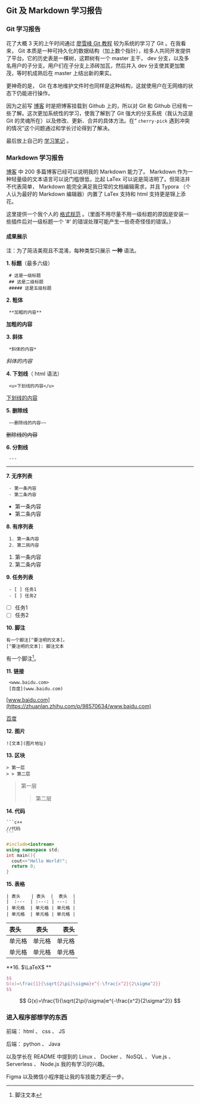 ## Git 及 Markdown 学习报告

### Git 学习报告

花了大概 3 天的上午时间通过 [廖雪峰 Git 教程](https://www.liaoxuefeng.com/wiki/896043488029600) 较为系统的学习了 Git 。在我看来， Git 本质是一种可持久化的数据结构（加上数个指针），给多人共同开发提供了平台。它的历史表是一棵树，这颗树有一个 master 主干， dev 分支，以及多名用户的子分支。用户们在子分支上添砖加瓦，然后并入 dev 分支使其更加繁茂，等时机成熟后在 master 上结出新的果实。

更神奇的是， Git 在本地维护文件时也同样是这种结构，这就使用户在无网络的状态下仍能进行操作。

因为之前写 [博客](https://changxvv.github.io/) 时是把博客挂载到 Github 上的，所以对 Git 和 Github 已经有一些了解。这次更加系统性的学习，使我了解到了 Git 强大的分支系统（我认为这是 Git 的灵魂所在）以及修改、更新、合并的具体方法。在“ `cherry-pick` 遇到冲突的情况”这个问题通过和学长讨论得到了解决。

最后放上自己的 [学习笔记](https://changxvv.github.io/2020/10/04/Git%E5%AD%A6%E4%B9%A0%E7%AC%94%E8%AE%B0/) 。

### Markdown 学习报告

 [博客](https://changxvv.github.io/) 中 200 多篇博客已经可以说明我的 Markdown 能力了。 Markdown 作为一种轻量级的文本语言可以说门槛很低，比起 LaTex 可以说是简洁明了。但简洁并不代表简单， Markdown 能完全满足我日常的文档编辑需求，并且 Typora （个人认为最好的 Markdown 编辑器）内置了 LaTex 支持和 html 支持更是锦上添花。

这里提供一个我个人的 [格式规范](https://changxvv.github.io/2020/08/27/%E6%A0%BC%E5%BC%8F%E8%A7%84%E8%8C%83/#more) 。（里面不用尽量不用一级标题的原因是安装一些插件后对一级标题一个 ‘#’ 的错误处理可能产生一些奇奇怪怪的错误。）

#### 成果展示

注：为了简洁美观且不混淆，每种类型只展示 **一种** 语法。

**1. 标题**（最多六级）

```text
 # 这是一级标题
 ## 这是二级标题
 ##### 这是五级标题
```

**2. 粗体**

```text
 **加粗的内容**
```

**加粗的内容**

**3. 斜体**

```text
 *斜体的内容*
```

*斜体的内容*

**4. 下划线**（ html 语法）

```text
 <u>下划线的内容</u>
```

<u>下划线的内容</u>

**5. 删除线**

```text
 ~~删除线的内容~~
```

~~删除线的内容~~

**6. 分割线**

```text
 ---
```

---

**7. 无序列表**

```text
 - 第一条内容
 - 第二条内容
```

- 第一条内容
- 第二条内容

**8. 有序列表**

```text
 1. 第一条内容
 2. 第二挑内容
```

1. 第一条内容
2. 第二条内容

**9. 任务列表**

```text
 - [ ] 任务1
 - [ ] 任务2
```

 - [ ] 任务1
 - [ ] 任务2

**10. 脚注**

```text
有一个脚注[^要注明的文本]。
[^要注明的文本]: 脚注文本
```

有一个脚注[^要注明的文本]。

[^要注明的文本]: 脚注文本

**11. 链接**

```text
 <www.baidu.com>
 [百度](www.baidu.com)
```

[www.baidu.com](https://zhuanlan.zhihu.com/p/98570634/www.baidu.com)

[百度](www.baidu.com)

**12. 图片**

```
![文本](图片地址)
```

**13. 区块**

```text
> 第一层
> > 第二层
```

> 第一层
>
> > 第二层

**14. 代码**

```text
​```c++
//代码
​```
```

```c++
#include<iostream>
using namespace std;
int main(){
  cout<<"Hello World!";
  return 0;
}
```

**15. 表格**

```text
| 表头    | 表头  |  表头  |
|  :---  | :---: | ---:  |
| 单元格  | 单元格 | 单元格 |
| 单元格  | 单元格 | 单元格 |
```

| 表头   |  表头  |   表头 |
| :----- | :----: | -----: |
| 单元格 | 单元格 | 单元格 |
| 单元格 | 单元格 | 单元格 |

**16. $\LaTeX$ **

```latex
$$
G(x)=\frac{1}{\sqrt{2\pi}\sigma}e^{-\frac{x^2}{2\sigma^2}}
$$
```

$$
G(x)=\frac{1}{\sqrt{2\pi}\sigma}e^{-\frac{x^2}{2\sigma^2}}
$$

### 进入程序部想学的东西

前端： html 、 css 、 JS

后端： python 、 Java

以及学长在 README 中提到的 Linux 、 Docker 、 NoSQL 、 Vue.js 、 Serverless 、 Node.js 我的有学习的兴趣。

Figma 以及微信小程序能让我的车技能力更近一步。

